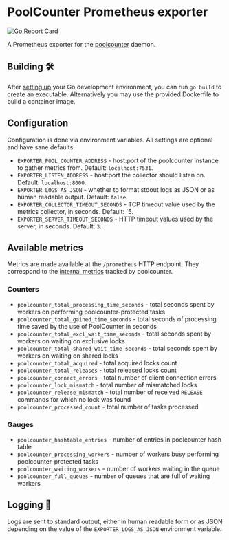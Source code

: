 # PoolCounter Prometheus exporter
[![Go Report Card](https://goreportcard.com/badge/github.com/Wikia/poolcounter-prometheus-exporter)](https://goreportcard.com/report/github.com/Wikia/poolcounter-prometheus-exporter)

A Prometheus exporter for the [poolcounter](https://www.mediawiki.org/wiki/PoolCounter) daemon.

## Building 🛠
After [setting up](https://golang.org/doc/install) your Go development environment, you can run `go build`
to create an executable. Alternatively you may use the provided Dockerfile to build a container image.

## Configuration
Configuration is done via environment variables. All settings are optional and have sane defaults:
* `EXPORTER_POOL_COUNTER_ADDRESS` - host:port of the poolcounter instance to gather metrics from. Default: `localhost:7531`.
* `EXPORTER_LISTEN_ADDRESS` - host:port the collector should listen on. Default: `localhost:8000`.
* `EXPORTER_LOGS_AS_JSON` - whether to format stdout logs as JSON or as human readable output. Default: `false`.
* `EXPORTER_COLLECTOR_TIMEOUT_SECONDS` - TCP timeout value used by the metrics collector, in seconds. Default: `5.
* `EXPORTER_SERVER_TIMEOUT_SECONDS` - HTTP timeout values used by the server, in seconds. Default: `3`.

## Available metrics
Metrics are made available at the `/prometheus` HTTP endpoint. They correspond to the [internal metrics](https://www.mediawiki.org/wiki/PoolCounter#Testing) tracked by poolcounter.
### Counters
* `poolcounter_total_processing_time_seconds` - total seconds spent by workers on performing poolcounter-protected tasks
* `poolcounter_total_gained_time_seconds` - total seconds of processing time saved by the use of PoolCounter in seconds
* `poolcounter_total_excl_wait_time_seconds` - total seconds spent by workers on waiting on exclusive locks
* `poolcounter_total_shared_wait_time_seconds` - total seconds spent by workers on waiting on shared locks
* `poolcounter_total_acquired` - total acquired locks count
* `poolcounter_total_releases` - total released locks count
* `poolcounter_connect_errors` - total number of client connection errors
* `poolcounter_lock_mismatch` - total number of mismatched locks
* `poolcounter_release_mismatch` - total number of received `RELEASE` commands for which no lock was found
* `poolcounter_processed_count` - total number of tasks processed
### Gauges
* `poolcounter_hashtable_entries` - number of entries in poolcounter hash table
* `poolcounter_processing_workers` - number of workers busy performing poolcounter-protected tasks
* `poolcounter_waiting_workers` - number of workers waiting in the queue
* `poolcounter_full_queues` - number of queues that are full of waiting workers

## Logging 🌲
Logs are sent to standard output, either in human readable form or as JSON depending on the value of
the `EXPORTER_LOGS_AS_JSON` environment variable.
